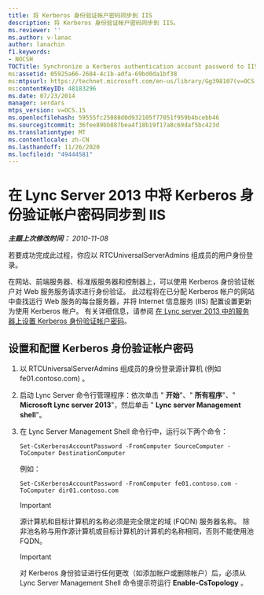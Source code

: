 ```yaml
---
title: 将 Kerberos 身份验证帐户密码同步到 IIS
description: 将 Kerberos 身份验证帐户密码同步到 IIS。
ms.reviewer: ''
ms.author: v-lanac
author: lanachin
f1.keywords:
- NOCSH
TOCTitle: Synchronize a Kerberos authentication account password to IIS
ms:assetid: 05925a66-2684-4c1b-adfa-69bd0da1bf38
ms:mtpsurl: https://technet.microsoft.com/en-us/library/Gg398107(v=OCS.15)
ms:contentKeyID: 48183296
ms.date: 07/23/2014
manager: serdars
mtps_version: v=OCS.15
ms.openlocfilehash: 59555fc25088d0d932105f77051f959b4bcebb46
ms.sourcegitcommit: 36fee89bb887bea4f18b19f17a8c69daf5bc423d
ms.translationtype: MT
ms.contentlocale: zh-CN
ms.lasthandoff: 11/26/2020
ms.locfileid: "49444581"
---
```

# <a name="synchronize-a-kerberos-authentication-account-password-to-iis-in-lync-server-2013"></a>在 Lync Server 2013 中将 Kerberos 身份验证帐户密码同步到 IIS

<div data-xmlns="http://www.w3.org/1999/xhtml">

<div class="topic" data-xmlns="http://www.w3.org/1999/xhtml" data-msxsl="urn:schemas-microsoft-com:xslt" data-cs="https://msdn.microsoft.com/">

<div data-asp="https://msdn2.microsoft.com/asp">



</div>

<div id="mainSection">

<div id="mainBody">

<span> </span>

_**主题上次修改时间：** 2010-11-08_

若要成功完成此过程，你应以 RTCUniversalServerAdmins 组成员的用户身份登录。

在网站、前端服务器、标准版服务器和控制器上，可以使用 Kerberos 身份验证帐户对 Web 服务服务请求进行身份验证。 此过程将在已分配 Kerberos 帐户的网站中查找运行 Web 服务的每台服务器，并将 Internet 信息服务 (IIS) 配置设置更新为使用 Kerberos 帐户。 有关详细信息，请参阅 [在 Lync server 2013 中的服务器上设置 Kerberos 身份验证帐户密码](lync-server-2013-set-a-kerberos-authentication-account-password-on-a-server.md)。

<div>

## <a name="to-set-and-configure-a-kerberos-authentication-account-password"></a>设置和配置 Kerberos 身份验证帐户密码

1.  以 RTCUniversalServerAdmins 组成员的身份登录源计算机 (例如 fe01.contoso.com) 。

2.  启动 Lync Server 命令行管理程序：依次单击 " **开始**"、" **所有程序**"、" **Microsoft Lync server 2013**"，然后单击 " **Lync server Management shell**"。

3.  在 Lync Server Management Shell 命令行中，运行以下两个命令：
    
        Set-CsKerberosAccountPassword -FromComputer SourceComputer -ToComputer DestinationComputer
    
    例如：
    
        Set-CsKerberosAccountPassword -FromComputer fe01.contoso.com -ToComputer dir01.contoso.com
    
    <div>
    

    > [!IMPORTANT]
    > 源计算机和目标计算机的名称必须是完全限定的域 (FQDN) 服务器名称。 除非池名称与用作源计算机或目标计算机的计算机的名称相同，否则不能使用池 FQDN。

    
    </div>
    
    <div>
    

    > [!IMPORTANT]
    > 对 Kerberos 身份验证进行任何更改（如添加帐户或删除帐户）后，必须从 Lync Server Management Shell 命令提示符运行 <STRONG>Enable-CsTopology</STRONG> 。

    
    </div>

</div>

</div>

<span> </span>

</div>

</div>

</div>

